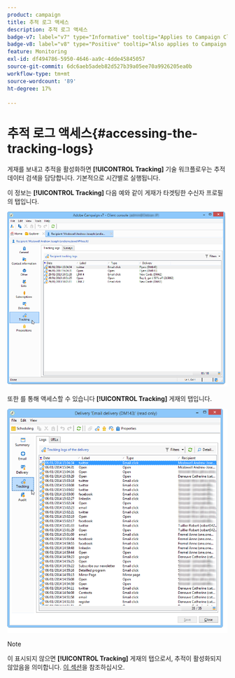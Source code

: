 ```yaml
---
product: campaign
title: 추적 로그 액세스
description: 추적 로그 액세스
badge-v7: label="v7" type="Informative" tooltip="Applies to Campaign Classic v7"
badge-v8: label="v8" type="Positive" tooltip="Also applies to Campaign v8"
feature: Monitoring
exl-id: df494786-5950-4646-aa9c-4dde45845057
source-git-commit: 6dc6aeb5adeb82d527b39a05ee70a9926205ea0b
workflow-type: tm+mt
source-wordcount: '89'
ht-degree: 17%

---
```


# 추적 로그 액세스{#accessing-the-tracking-logs}



게재를 보내고 추적을 활성화하면 **[!UICONTROL Tracking]** 기술 워크플로우는 추적 데이터 검색을 담당합니다. 기본적으로 시간별로 실행됩니다.

이 정보는 **[!UICONTROL Tracking]** 다음 예와 같이 게재가 타겟팅한 수신자 프로필의 탭입니다.

![](assets/s_ncs_user_select_tracking_tab_from_recipient.png)

또한 를 통해 액세스할 수 있습니다 **[!UICONTROL Tracking]** 게재의 탭입니다.

![](assets/s_ncs_user_select_tracking_tab_from_del.png)

>[!NOTE]
>
>이 표시되지 않으면 **[!UICONTROL Tracking]** 게재의 탭으로서, 추적이 활성화되지 않았음을 의미합니다. [이 섹션](how-to-configure-tracked-links.md)을 참조하십시오.

